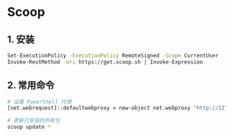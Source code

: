# Scoop

## 1. 安装

```bash
Set-ExecutionPolicy -ExecutionPolicy RemoteSigned -Scope CurrentUser
Invoke-RestMethod -Uri https://get.scoop.sh | Invoke-Expression
```

## 2. 常用命令

```bash
# 设置 PowerShell 代理
[net.webrequest]::defaultwebproxy = new-object net.webproxy "http://127.0.0.1:7890"

# 更新已安装的所有包
scoop update *
```

